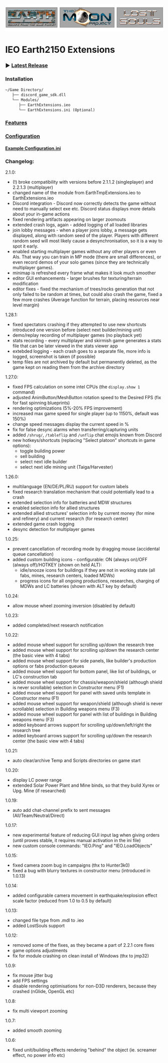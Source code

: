 ![Logo](logo.png)
# IEO Earth2150 Extensions

### ▶ [Latest Release](https://github.com/InsideEarth2150/EarthExtensions/raw/main/TMP_LS/EarthExtensions.2.1.2.zip)

### Installation
```
~/Game Directory/
   ├── discord_game_sdk.dll
   └── Modules/
      ├── EarthExtensions.ieo
      └── EarthExtensions.ini (Optional)
```
### [Features](https://wiki.insideearth.info/wiki/EarthTmpExtensions#Features)

### [Configuration](https://wiki.insideearth.info/wiki/EarthTmpExtensions#Configuration)
#### [Example Configuration.ini](https://github.com/InsideEarth2150/EarthExtensions/raw/main/TMP_LS/EarthExtensions.ini)

### Changelog:

2.1.0:
   - (!) broke compatibility with versions before 2.1.1.2 (singleplayer) and 2.2.1.3 (multiplayer)
   - changed name of the module from EarthTmpExtensions.ieo to EarthExtensions.ieo
   - Discord integration - Discord now correctly detects the game without need to manually select exe etc. Discord status displays more details about your in-game actions
   - fixed rendering artifacts appearing on larger zoomouts
   - extended crash logs, again - added logging of all loaded libraries
   - join lobby messages - when a player joins lobby, a message gets displayed, along with random seed of the player. Players with different random seed will most likely cause a desynchronisation, so it is a way to spot it early.
   - enabled starting multiplayer games without any other players or even AIs. That way you can train in MP mode (there are small differences), or even record demos of your solo games (since they are technically multiplayer games).
   - minimap is refreshed every frame what makes it look much smoother
   - editor GUI enhancements - larger brushes for texturing/terrain modification
   - editor fixes - fixed the mechanism of trees/rocks generation that not only failed to be random at times, but could also crash the game, fixed a few more crashes (Average function for terrain, placing resources near level margin)
   
1.28.1:
   - fixed spectators crashing if they attempted to use new shortcuts introduced one version before (select next builder/mining unit)
   - demo/replay recording of multiplayer games (no playback yet)
   - stats recording - every multiplayer and skirmish game generates a stats file that can be later viewed in the stats viewer app
   - extebded logging - each crash goes to a separate file, more info is logged, screenshot is taken (if possible)
   - temp files are not archived by default but permanently deleted, as the game kept on reading them from the archive directory

1.27.0:
   - fixed FPS calculation on some intel CPUs (the `display.show 1` command)
   - adjusted AnimButton/MeshButton rotation speed to the Desired FPS (fix for fast spinning blueprints)
   - rendering optimizations (5%-20% FPS improvement)
   - increased max game speed for single player (up to 1150%, default was 150%)
   - change speed messages display the current speed in %
   - fix for false desync alarms when transferring/capturing units
   - added `/shrug/`, `/tableflip` and `/unflip` chat emojis known from Discord
   - new hotkeys/shortcuts (replacing "Select platoon" shortcuts in game options):
      - toggle building power
      - sell building
      - select next idle builder
      - select next idle mining unit (Taiga/Harvester)

1.26.0:
   - multilanguage (EN/DE/PL/RU) support for custom labels
   - fixed research translation mechanism that could potentially lead to a crash
   - extended selection info for batteries and MDW structures
   - enabled selection info for allied structures
   - extended allied structures' selection info by current money (for mine and refinery) and current research (for research center)
   - extended game crash logging
   - desync detection for multiplayer games

1.0.25:
   - prevent cancellation of recording mode by dragging mouse (accidental queue cancellation)
   - added custom building icons - configurable: ON (always on)/OFF (always off)/HOTKEY (shown on held ALT):
      - idle/snooze icons for buildings if they are not in working state (all fabs, mines, research centers, loaded MDWs)
      - progress icons for all ongoing productions, researches, charging of MDWs and LC batteries (shown with ALT key by default)

1.0.24:
   - allow mouse wheel zooming inversion (disabled by default)
   
1.0.23:
   - added completed/next research notification
   
1.0.22:
   - added mouse wheel support for scrolling up/down the research tree
   - added mouse wheel support for scrolling up/down the research center (the basic view with 4 tabs)
   - added mouse wheel support for side panels, like builder's production options or fabs production queues
   - added mouse wheel support for bottom panel, like list of buildings, or LC's construction tab
   - added mouse wheel support for chassis/weapon/shield (although shield is never scrollable) selection in Constructor menu (F1)
   - added mouse wheel support for panel with saved units template in Constructor menu (F1)
   - added mouse wheel support for weapon/shield (although shield is never scrollable) selection in Building weapons menu (F3)
   - added mouse wheel support for panel with list of buildings in Building weapons menu (F3)
   - added keyboard arrows support for scrolling up/down/left/right the research tree
   - added keyboard arrows support for scrolling up/down the research center (the basic view with 4 tabs)
   
1.0.21:
   - auto clear/archive Temp and Scripts directories on game start
   
1.0.20:
   - display LC power range
   - extended Solar Power Plant and Mine binds, so that they build Xyrex or Upg. Mine (if researched)
   
1.0.19:
   - auto add chat-channel prefix to sent messages (All/Team/Neutral/Direct)
   
   
1.0.17:
   - new experimental feature of reducing GUI input lag when giving orders (until proves stable, it requires manual activation in the ini file)
   - new custom console commands: "IEO.Ping" and "IEO.LoadObjects"

1.0.15:
   - fixed camera zoom bug in campaigns (thx to Hunter3k0)
   - fixed a bug with blurry textures in constructor menu (introduced in 1.0.13)

1.0.14:
   - added configurable camera movement in earthquake/explosion effect scale factor (reduced from 1.0 to 0.5 by default)

1.0.13:
   - changed file type from .mdl to .ieo
   - added LostSouls support

1.0.12:
   - removed some of the fixes, as they became a part of 2.2.1 core fixes
   - game options adjustments
   - fix for module crashing on clean install of Windows (thx to jmp32)

1.0.9:
   - fix mouse jitter bug
   - add FPS settings
   - disable rendering optimisations for non-D3D renderers, because they crashed (nGlide, OpenGL etc)

1.0.8:
   - fix multi viewport zooming

1.0.7:
   - added smooth zooming

1.0.6:
   - fixed unit/building effects rendering "behind" the object (ie. screamer effect, no power info etc)
